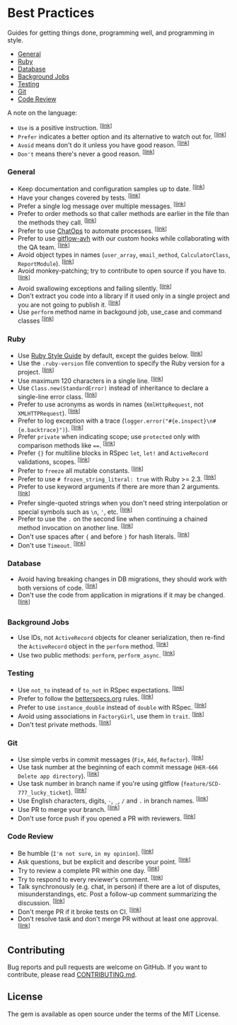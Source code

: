 # Best Practices

Guides for getting things done, programming well, and programming in style.

* [General](#general)
* [Ruby](#ruby)
* [Database](#database)
* [Background Jobs](#background-jobs)
* [Testing](#testing)
* [Git](#git)
* [Code Review](#code-review)

A note on the language:

* <a name="language-use"></a>
  `Use` is a positive instruction.
  <sup>[[link](#language-use)]</sup>
* <a name="language-prefer"></a>
  `Prefer` indicates a better option and its alternative to watch out for.
  <sup>[[link](#language-prefer)]</sup>
* <a name="language-avoid"></a>
  `Avoid` means don't do it unless you have good reason.
  <sup>[[link](#language-avoid)]</sup>
* <a name="language-dont"></a>
  `Don't` means there's never a good reason.
  <sup>[[link](#language-dont)]</sup>

### General

* <a name="general-docs"></a>
  Keep documentation and configuration samples up to date.
  <sup>[[link](#general-docs)]</sup>
* <a name="general-tests"></a>
  Have your changes covered by tests.
  <sup>[[link](#general-tests)]</sup>
* <a name="general-logging"></a>
  Prefer a single log message over multiple messages.
  <sup>[[link](#general-logging)]</sup>
* <a name="general-order-methods"></a>
  Prefer to order methods so that caller methods are earlier in the file than the methods they call.
  <sup>[[link](#general-order-methods)]</sup>
* <a name="general-chatops"></a>
  Prefer to use [ChatOps](https://www.pagerduty.com/blog/what-is-chatops/) to automate processes.
  <sup>[[link](#general-chatops)]</sup>
* <a name="general-gitflow-hooks"></a>
  Prefer to use [gitflow-avh](https://github.com/petervanderdoes/gitflow-avh) with our custom hooks while collaborating with the QA team.
  <sup>[[link](#general-gitflow-hooks)]</sup>
* <a name="general-type-naming"></a>
  Avoid object types in names (`user_array`, `email_method`, `CalculatorClass`, `ReportModule`).
  <sup>[[link](#general-type-naming)]</sup>
* <a name="general-no-monkeys"></a>
  Avoid monkey-patching; try to contribute to open source if you have to.
  <sup>[[link](#general-no-monkeys)]</sup>
* <a name="general-swallowed-exceptions"></a>
  Avoid swallowing exceptions and failing silently.
  <sup>[[link](#general-swallowed-exceptions)]</sup>
* <a name="general-stupid-gems"></a>
  Don't extract you code into a library if it used only in a single project and you are not going to publish it.
  <sup>[[link](#general-stupid-gems)]</sup>
* <a name="general-perform-method"></a>
  Use `perform` method name in backgound job, use_case and command classes
  <sup>[[link](#general-perform-method)]</sup>

### Ruby

* <a name="ruby-style-guide"></a>
  Use [Ruby Style Guide](https://github.com/bbatsov/ruby-style-guide) by default, except the guides below.
  <sup>[[link](#ruby-style-guide)]</sup>
* <a name="ruby-version"></a>
  Use the `.ruby-version` file convention to specify the Ruby version for a project.
  <sup>[[link](#ruby-version)]</sup>
* <a name="ruby-line-size"></a>
  Use maximum 120 characters in a single line.
  <sup>[[link](#ruby-line-size)]</sup>
* <a name="ruby-error-class"></a>
  Use `Class.new(StandardError)` instead of inheritance to declare a single-line error class.
  <sup>[[link](#ruby-error-class)]</sup>
* <a name="ruby-acronyms"></a>
  Prefer to use acronyms as words in names (`XmlHttpRequest`, not `XMLHTTPRequest`).
  <sup>[[link](#ruby-acronyms)]</sup>
* <a name="ruby-exception-logging"></a>
  Prefer to log exception with a trace (`logger.error("#{e.inspect}\n#{e.backtrace}")`).
  <sup>[[link](#ruby-exception-logging)]</sup>
* <a name="ruby-scopes"></a>
  Prefer `private` when indicating scope; use `protected` only with comparison methods like `==`.
  <sup>[[link](#ruby-scopes)]</sup>
* <a name="ruby-bracket-blocks"></a>
  Prefer `{}` for multiline blocks in RSpec `let`, `let!` and `ActiveRecord` validations, scopes.
  <sup>[[link](#ruby-bracket-blocks)]</sup>
* <a name="ruby-freeze"></a>
  Prefer to `freeze` all mutable constants.
  <sup>[[link](#ruby-freeze)]</sup>
* <a name="ruby-frozen-strings"></a>
  Prefer to use `# frozen_string_literal: true` with Ruby >= 2.3.
  <sup>[[link](#ruby-frozen-strings)]</sup>
* <a name="ruby-keyword-args"></a>
  Prefer to use keyword arguments if there are more than 2 arguments.
  <sup>[[link](#ruby-keyword-args)]</sup>
* <a name="ruby-string-quotes"></a>
  Prefer single-quoted strings when you don't need string interpolation or special symbols such as `\n`, `'`, etc.
  <sup>[[link](#ruby-string-quotes)]</sup>
* <a name="ruby-method-chaining"></a>
  Prefer to use the `.` on the second line when continuing a chained method invocation on another line.
  <sup>[[link](#ruby-method-chaining)]</sup>
* <a name="ruby-hash-spaces"></a>
  Don't use spaces after `{` and before `}` for hash literals.
  <sup>[[link](#ruby-hash-spaces)]</sup>
* <a name="ruby-timeout"></a>
  Don't use `Timeout`.
  <sup>[[link](#ruby-timeout)]</sup>

### Database

* <a name="db-compatible-migrations"></a>
  Avoid having breaking changes in DB migrations, they should work with both versions of code.
  <sup>[[link](#db-compatible-migrations)]</sup>
* <a name="db-migration-app-code"></a>
  Don't use the code from application in migrations if it may be changed.
  <sup>[[link](#db-migration-app-code)]</sup>

### Background Jobs

* <a name="background-jobs-ids"></a>
  Use IDs, not `ActiveRecord` objects for cleaner serialization, then re-find the `ActiveRecord` object in the `perform` method.
  <sup>[[link](#background-jobs-ids)]</sup>
* <a name="background-jobs-methods"></a>
  Use two public methods: `perform`, `perform_async`.
  <sup>[[link](#background-jobs-methods)]</sup>

### Testing

* <a name="testing-not-to"></a>
  Use `not_to` instead of `to_not` in RSpec expectations.
  <sup>[[link](#testing-not-to)]</sup>
* <a name="testing-betterspecs"></a>
  Prefer to follow the [betterspecs.org](http://betterspecs.org/) rules.
  <sup>[[link](#testing-betterspecs)]</sup>
* <a name="testing-instance-double"></a>
  Prefer to use `instance_double` instead of `double` with RSpec.
  <sup>[[link](#testing-instance-double)]</sup>
* <a name="testing-factory-assoc"></a>
  Avoid using associations in `FactoryGirl`, use them in `trait`.
  <sup>[[link](#testing-factory-assoc)]</sup>
* <a name="testing-private-methods"></a>
  Don't test private methods.
  <sup>[[link](#testing-private-methods)]</sup>

### Git

* <a name="git-message-verbs"></a>
  Use simple verbs in commit messages (`Fix`, `Add`, `Refactor`).
  <sup>[[link](#git-message-verbs)]</sup>
* <a name="git-message-task-number"></a>
  Use task number at the beginning of each commit message (`HER-666 Delete app directory`).
  <sup>[[link](#git-message-task-number)]</sup>
* <a name="git-branch-task-number"></a>
  Use task number in branch name if you're using gitflow (`feature/SCD-777_lucky_ticket`).
  <sup>[[link](#git-branch-task-number)]</sup>
* <a name="git-branch-chars"></a>
  Use English characters, digits, `-`, `_`, `/` and `.` in branch names.
  <sup>[[link](#git-branch-chars)]</sup>
* <a name="git-merge-pr"></a>
  Use PR to merge your branch.
  <sup>[[link](#git-merge-pr)]</sup>
* <a name="git-force-push"></a>
  Don't use force push if you opened a PR with reviewers.
  <sup>[[link](#git-force-push)]</sup>

### Code Review

* <a name="review-humble"></a>
  Be humble (`I'm not sure`, `in my opinion`).
  <sup>[[link](#review-humble)]</sup>
* <a name="review-questions"></a>
  Ask questions, but be explicit and describe your point.
  <sup>[[link](#review-questions)]</sup>
* <a name="review-deadline"></a>
  Try to review a complete PR within one day.
  <sup>[[link](#review-deadline)]</sup>
* <a name="review-reply-comments"></a>
  Try to respond to every reviewer's comment.
  <sup>[[link](#review-reply-comments)]</sup>
* <a name="review-talk"></a>
  Talk synchronously (e.g. chat, in person) if there are a lot of disputes, misunderstandings, etc. Post a follow-up comment summarizing the discussion.
  <sup>[[link](#review-talk)]</sup>
* <a name="review-red-pr"></a>
  Don't merge PR if it broke tests on CI.
  <sup>[[link](#review-red-pr)]</sup>
* <a name="review-approve"></a>
  Don't resolve task and don't merge PR without at least one approval.
  <sup>[[link](#review-approve)]</sup>

## Contributing

Bug reports and pull requests are welcome on GitHub. If you want to contribute, please read [CONTRIBUTING.md](./CONTRIBUTING.md).

## License

The gem is available as open source under the terms of the MIT License.
